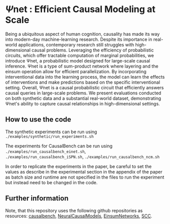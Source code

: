# $`\Psi`$net : Efficient Causal Modeling at Scale

Being a ubiquitous aspect of human cognition, causality has made its way into modern-day machine-learning research. Despite its importance in real-world applications, contemporary research still struggles with high-dimensional causal problems. Leveraging the efficiency of probabilistic circuits, which offer tractable computation of marginal probabilities, we introduce $`\Psi`$net, a probabilistic model designed for large-scale causal inference. $`\Psi`$net is a type of sum-product network where layering and the einsum operation allow for efficient parallelization. By incorporating interventional data into the learning process, the model can learn the effects of interventions and make predictions based on the specific interventional setting. Overall, $`\Psi`$net is a causal probabilistic circuit that efficiently answers causal queries in large-scale problems. We present evaluations conducted on both synthetic data and a substantial real-world dataset, demonstrating $`\Psi`$net's ability to capture causal relationships in high-dimensional settings.

## How to use the code

The synthetic experiments can be run using `./examples/synthetic/run_experiments.sh`

The experiments for CausalBench can be run using `./examples/run_causalbench_einet.sh`, `./examples/run_causalbench_iSPN.sh`, `./examples/run_causalbench_ncm.sh`

In order to replicate the experiments in the paper, be careful to set the values as describe in the experimental section in the appendix of the paper as batch size and runtime are not specified in the files to run the experiment but instead need to be changed in the code.

## Further information

Note, that this repository uses the following github repositories as resources:
[causalbench](https://github.com/causalbench/causalbench),
[NeuralCausalModels](https://github.com/CausalAILab/NeuralCausalModels),
[EinsumNetworks](https://github.com/cambridge-mlg/EinsumNetworks),
[SCC](https://github.com/olfub/SCC).